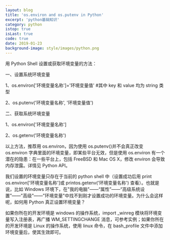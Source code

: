 ```yaml
---
layout: blog
title: 'os.environ and os.putenv in Python'
excerpt: 'python基础知识'
category: python
istop: true
isLast: true
code: true
date: 2019-01-23
background-image: style/images/python.png
---
```


用 Python Shell 设置或获取环境变量的方法：

一、设置系统环境变量

1、os.environ['环境变量名称']='环境变量值' #其中 key 和 value 均为 string 类型

2、os.putenv('环境变量名称', '环境变量值')

二、获取系统环境变量

1、os.environ['环境变量名称']

2、os.getenv('环境变量名称')

以上方法，推荐用 os.environ，因为使用 os.putenv()并不会真正改变 os.environ 字典里面的环境变量，即某些平台无效，但是使用 os.environ 有一个潜在的隐患：在一些平台上，包括 FreeBSD 和 Mac OS X，修改 environ 会导致内存泄露。详情见 Python API。

我们设置的环境变量只存在于当前的 python shell 中（设置成功后用 print os.environ['环境变量名称']或 printos.getenv('环境变量名称') 查看）。也就是说，比如 Windows 环境下，在"我的电脑"——“属性”——“高级系统设置”——"高级"——"环境变量"中找不到刚才设置成功的环境变量。为什么会这样呢，如何用 Python 真正设置环境变量？

如果你所在的开发环境是 windows 的操作系统，import \_winreg 模块将环境变量写入注册表，再广播 WM_SETTINGCHANGE 消息，可参考实例；如果你所在的开发环境是 Linux 的操作系统，使用 linux 命令，在 bash_profile 文件中添加环境变量后，使其生效即可。
